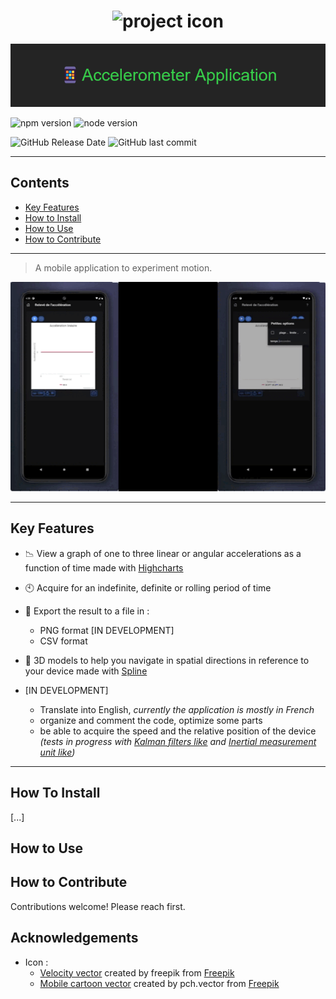 <h1 align="center">
  <img style="width: 125px" src="https://cdn.discordapp.com/attachments/972230493871427735/1004059649546391635/icon.png" alt="project icon">
</h1>

![Accelerometer Application](images/title.png)

![npm version](https://img.shields.io/badge/npm-v6.14.14-blue)
![node version](https://img.shields.io/badge/node-v14.17.5-blue)

![GitHub Release Date](https://img.shields.io/github/release-date/Raserber/accelerometer-application)
![GitHub last commit](https://img.shields.io/github/last-commit/Raserber/accelerometer-application)

---

## Contents

- [Key Features](#key-features)
- [How to Install](#How-to-Install)
- [How to Use](#How-to-Use)
- [How to Contribute](#how-to-contribute)

---

> A mobile application to experiment motion.

![demos](images/demos.gif)

---

## Key Features

- 📉 View a graph of one to three linear or angular accelerations as a function of time made
  with [Highcharts](https://www.highcharts.com/)
- 🕙 Acquire for an indefinite, definite or rolling period of time
- 💾 Export the result to a file in :
    - PNG format [IN DEVELOPMENT]
    - CSV format
- 🎲 3D models to help you navigate in spatial directions in reference to your device made
  with [Spline](https://spline.design/)


- [IN DEVELOPMENT]
  - Translate into English, *currently the application is mostly in French*
  - organize and comment the code, optimize some parts
  - be able to acquire the speed and the relative position of the device *(tests in progress with [Kalman filters like](https://en.wikipedia.org/wiki/Kalman_filter)
    and [Inertial measurement unit like](https://en.wikipedia.org/wiki/Inertial_measurement_unit))*

---

## How To Install

[...]

## How to Use

## How to Contribute

Contributions welcome! Please reach first.

## Acknowledgements

- Icon :
  - [Velocity vector](https://www.freepik.com/vectors/velocity) created by freepik from [Freepik](https://www.freepik.com/)
  - [Mobile cartoon vector](https://www.freepik.com/vectors/mobile-cartoon) created by pch.vector from [Freepik](https://www.freepik.com/)
